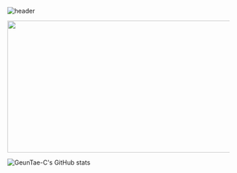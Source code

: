 
![header](https://capsule-render.vercel.app/api?type=waving&height=300&color=gradient&text=안녕하&fontAlign=50&fontAlignY=35&textBg=false&reversal=false&desc=남에게%20설명할%20수%20있을%20때까지&descAlign=50&descAlignY=55)

<a href="https://github.com/devxb/gitanimals">
<img
  src="https://render.gitanimals.org/farms/GeunTae-C"
  width="600"
  height="300"
/>
</a>

![GeunTae-C's GitHub stats](https://github-readme-stats.vercel.app/api?username=GeunTae-C&show_icons=true&theme=dracula)


<!--
**GeunTae-C/GeunTae-C** is a ✨ _special_ ✨ repository because its `README.md` (this file) appears on your GitHub profile.

Here are some ideas to get you started:

- 🔭 I’m currently working on ...
- 🌱 I’m currently learning ...
- 👯 I’m looking to collaborate on ...
- 🤔 I’m looking for help with ...
- 💬 Ask me about ...
- 📫 How to reach me: ...
- 😄 Pronouns: ...
- ⚡ Fun fact: ...
-->

